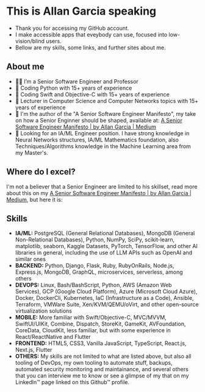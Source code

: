 # This is Allan Garcia speaking

- Thank you for accessing my GitHub account.
- I make accessible apps that eveybody can use, focused into low-vision/blind users.
- Bellow are my skills, some links, and further sites about me.

## About me

- 👨‍💻 I’m a Senior Software Engineer and Professor
- 🐍 Coding Python with 15+ years of experience
- 🚀 Coding Swift and Objective-C with 15+ years of experience
- 📣 Lecturer in Computer Science and Computer Networks topics with 15+ years of experience
- 📕 I'm the author of the "A Senior Software Engineer Manifesto", my take on how a Senior Enginner should be shaped, available at:
  [A Senior Software Engineer Manifesto | by Allan Garcia | Medium](https://medium.com/@prof.allangarcia/a-senior-software-engineer-manifesto-431fb34194f5)
- 👀 Looking for an IA/ML Engineer position. I have strong knowledge in Neural Networks structures, IA/ML Mathematics foundation, also Techniques/Algorithms knowledge in the Machine Learning area from my Master's.

## Where do I excel?

I'm not a believer that a Senior Engineer are limited to his skillset, read more about this on my
[A Senior Software Engineer Manifesto | by Allan Garcia | Medium](https://medium.com/@prof.allangarcia/a-senior-software-engineer-manifesto-431fb34194f5),
but here it is:

## Skills

- **IA/ML:** PostgreSQL (General Relational Databases), MongoDB (General Non-Relational Databases), Python, NumPy, SciPy, scikit-learn, matplotlib, seaborn, Kaggle Datasets, PyTorch, TensorFlow, and other AI libraries in general, including the use of LLM APIs such as OpenAI and similar ones
- **BACKEND:** Python, Django, Flask, Ruby, RubyOnRails, Node.js, Express.js, MongoDB, GraphQL, microservices, serverless, among others
- **DEVOPS:** Linux, Bash/BashScript, Python, AWS (Amazon Web Services), GCP (Google Cloud Platform), Azure (Microsoft Cloud Azure), Docker, DockerCli, Kubernetes, IaC (Infrastructure as a Code), Ansible, Terraform, VMWare Suite, Xen/KVM/QEMU/oVirt, and other open-source virtualization solutions
- **MOBILE:** More familiar with Swift/Objective-C, MVC/MVVM, SwiftUI/UIKit, Combine, Dispatch, StoreKit, GameKit, AVFoundation, CoreData, CloudKit, less familiar, but with some experience in React/ReactNative and Flutter
- **FRONTEND:** HTML5, CSS3, Vanilla JavaScript, TypeScript, React.js, Next.js, Flutter
- **OTHERS:** My skills are not limited to what are listed above, but also all tooling of DevOps, my own tooling to automate stuff,
  backups, automated security monitoring and maintainance, and several others that you can interview me to know or see a
  glimpse of my that on my LinkedIn™ page linked on this Github™ profile.
